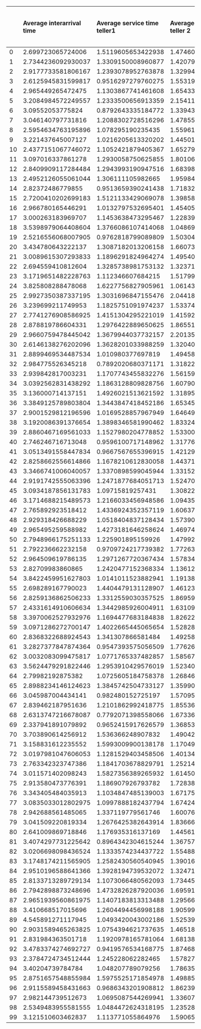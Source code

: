 |  | Average interarrival time | Average service time teller1 | Average service time teller 2 | Utilization teller 1 | Utilization teller 2 | People who had to wait in line | Total average wait time | Lost Customers |
| :--- | :--- | :--- | :--- | :--- | :--- | :--- | :--- | :--- |
| 0 | 2.699723065724006 | 1.5119605653422938 | 1.4746086010000963 | 0.2986895131654193 | 0.24882779607450092 | 9.0 | 5.520133723494936 | 0.0 |
| 1 | 2.7344236092930037 | 1.3309150008960877 | 1.4207982518276367 | 0.23783201115466462 | 0.25979849043853703 | 9.0 | 13.508770546223976 | 0.0 |
| 2 | 2.9177733581806167 | 1.2393078952763878 | 1.329949362677087 | 0.22248516206991956 | 0.21162592635344046 | 7.0 | 2.139404999598721 | 0.0 |
| 3 | 2.6125945831599817 | 0.9516297279760275 | 1.5531955064228586 | 0.18608270434023466 | 0.2778655664118051 | 4.0 | 3.8351387829762302 | 0.0 |
| 4 | 2.965449265472475 | 1.1303867741461608 | 1.6543324406753348 | 0.20235782643241237 | 0.25482908394801307 | 12.0 | 10.926216956098504 | 0.0 |
| 5 | 3.2084984572249557 | 1.2333500656913359 | 2.1541189560995893 | 0.22038991564337262 | 0.2775033805973052 | 7.0 | 4.534625949997257 | 0.0 |
| 6 | 3.09552053775824 | 0.8792643335184772 | 1.3394310461595818 | 0.14202204811654 | 0.21080245542576098 | 1.0 | 0.8571515377666685 | 0.0 |
| 7 | 3.046140797731816 | 1.2088302728516296 | 1.4785527451285216 | 0.18849896236972183 | 0.24876009751177655 | 5.0 | 4.645452762204961 | 0.0 |
| 8 | 2.5954634763195896 | 1.078295190235435 | 1.5596180244258226 | 0.19209154660948616 | 0.3101427351929401 | 8.0 | 4.426839708983206 | 0.0 |
| 9 | 3.221437645007127 | 1.0216205613320202 | 1.4450194252669528 | 0.1669115132845668 | 0.206575307516449 | 6.0 | 2.7124599404745893 | 0.0 |
| 10 | 2.4377151067746072 | 1.1052421879405367 | 1.652793709524036 | 0.24936597458740714 | 0.2983241274460444 | 9.0 | 8.419001397899933 | 0.0 |
| 11 | 3.097016337861278 | 1.2930058750625855 | 1.8010687393777014 | 0.2087502508875208 | 0.2833190558597358 | 11.0 | 7.745494684670668 | 0.0 |
| 12 | 2.8409909117284484 | 1.2943993190947516 | 1.6839831235473355 | 0.21995228049766444 | 0.29977907433147966 | 10.0 | 13.469445153767346 | 0.0 |
| 13 | 2.4952126055061044 | 1.306111105982665 | 1.9598453473741393 | 0.2563821163907653 | 0.296544514527737 | 24.0 | 59.229878115019964 | 12.0 |
| 14 | 2.82372486779855 | 0.9513659390241438 | 1.7183224542750046 | 0.19422376760234614 | 0.2505713456946003 | 7.0 | 10.570781649219462 | 0.0 |
| 15 | 2.7200410202699183 | 1.5121133429069078 | 1.3985801032082812 | 0.2560959687003903 | 0.27153120267507513 | 7.0 | 3.2764195952332855 | 0.0 |
| 16 | 2.966780165446291 | 1.0132797532695401 | 1.4540562920037303 | 0.16022953628730516 | 0.2601832234182902 | 8.0 | 5.753752147876369 | 0.0 |
| 17 | 3.000263183969707 | 1.1453638473295467 | 1.228394236031636 | 0.20018831363436854 | 0.18973531006199318 | 4.0 | 2.5823813011067074 | 0.0 |
| 18 | 3.5398979064408604 | 1.3766086107414068 | 1.048695773271461 | 0.16012858412828346 | 0.17426487512757233 | 1.0 | 0.5319576621691908 | 0.0 |
| 19 | 2.5216556068007905 | 0.9762818799089809 | 1.5030468006195328 | 0.2056782644318563 | 0.2731921236294243 | 11.0 | 6.673734509130149 | 0.0 |
| 20 | 3.434780643222137 | 1.3087182013206158 | 1.6607305528349763 | 0.22316852984495386 | 0.20030884495492113 | 3.0 | 2.4203949523658537 | 0.0 |
| 21 | 3.0089615307293833 | 1.1896291824964274 | 1.495406299611151 | 0.21964558025662037 | 0.21474625357697052 | 2.0 | 0.3593917488518912 | 0.0 |
| 22 | 2.694559410812604 | 1.3285738981753132 | 1.3237147137280418 | 0.23298341972034278 | 0.25372490486711985 | 9.0 | 8.915232313898144 | 0.0 |
| 23 | 3.1719651482228763 | 1.112346607684215 | 1.517993965938201 | 0.1845687312547219 | 0.2266890522873501 | 11.0 | 6.109272792169108 | 0.0 |
| 24 | 3.825808288478068 | 1.6227756827905961 | 1.0614332343936836 | 0.19525076131409036 | 0.1453258488507625 | 3.0 | 1.2651517250355653 | 0.0 |
| 25 | 2.9927350387337195 | 1.3031696847155476 | 2.04418146858528 | 0.23116183690480804 | 0.3204422380348985 | 12.0 | 34.179356393620054 | 0.0 |
| 26 | 3.239699211749953 | 1.1825751091974237 | 1.5337459506289428 | 0.18494661062573772 | 0.22724271859307224 | 6.0 | 3.2682111567528835 | 0.0 |
| 27 | 2.7741276908586925 | 1.4151304295221019 | 1.4159211784823003 | 0.25792445966751604 | 0.24659886832484526 | 9.0 | 10.43980096671763 | 0.0 |
| 28 | 2.878819786604331 | 1.2976422889650625 | 1.8655199854703906 | 0.25757426111178844 | 0.2700064788921187 | 10.0 | 14.443470116496158 | 0.0 |
| 29 | 2.9660759478445042 | 1.3679944037732157 | 2.2013583391363216 | 0.26192374182102945 | 0.32069449243392284 | 11.0 | 8.081164337507396 | 0.0 |
| 30 | 2.6146138276202096 | 1.3628201033988259 | 1.3204070495643383 | 0.27170598449666933 | 0.2363878243643773 | 10.0 | 6.50095032904992 | 0.0 |
| 31 | 2.8899469534487534 | 1.010980377697819 | 1.494583754308243 | 0.18740711841206115 | 0.23395627431161142 | 4.0 | 4.473754427309103 | 0.0 |
| 32 | 2.984775526345218 | 0.7892020680371171 | 1.3182222507060994 | 0.12742611385175046 | 0.22348488767785432 | 2.0 | 1.2318926418976588 | 0.0 |
| 33 | 2.939842817003231 | 1.1707743455832276 | 1.5615946147728497 | 0.22282692059068432 | 0.22764986992905423 | 6.0 | 6.02568846170189 | 0.0 |
| 34 | 3.0392562831438292 | 1.1863128809828756 | 1.6079084680691977 | 0.22233986891649754 | 0.2276909792899613 | 4.0 | 0.49266149992308783 | 0.0 |
| 35 | 3.136000714137151 | 1.4926021513621592 | 1.3189583652048475 | 0.21016292402331008 | 0.2348727669812362 | 4.0 | 1.6370639886956937 | 0.0 |
| 36 | 3.3849125789803804 | 1.3443847418452186 | 1.65345612737559 | 0.20138182396130025 | 0.24079913068191527 | 2.0 | 1.5948178337184373 | 0.0 |
| 37 | 2.9001529812196596 | 1.0169528857967949 | 1.646499713762571 | 0.18588935046097171 | 0.26676402831810536 | 8.0 | 13.884368488766938 | 0.0 |
| 38 | 3.1920086391376654 | 1.3898346581990462 | 1.833247648956122 | 0.2578089563884221 | 0.22670690137647462 | 4.0 | 2.7068294737335634 | 0.0 |
| 39 | 2.8860467169561033 | 1.1527980204778852 | 1.5330037801102157 | 0.21616668931863833 | 0.23746769668546505 | 5.0 | 1.5431176515574165 | 0.0 |
| 40 | 2.746246716713048 | 0.9596100717148962 | 1.317760304413351 | 0.1786837623790131 | 0.22901476788358618 | 2.0 | 0.45960480453166497 | 0.0 |
| 41 | 3.0513491558447834 | 0.9667567655396915 | 1.4212948874667954 | 0.152398895669237 | 0.23584419358151382 | 8.0 | 5.608322697682247 | 0.0 |
| 42 | 2.8258662556614866 | 1.1678210612830058 | 1.4437160470878228 | 0.19701990502696806 | 0.26138725354055276 | 6.0 | 1.9127852315725065 | 0.0 |
| 43 | 3.3466741006040057 | 1.3370898599045944 | 1.3315267975794423 | 0.18866597881191718 | 0.20445875695227864 | 5.0 | 6.147143231293185 | 0.0 |
| 44 | 2.9191742555063396 | 1.2471877684051713 | 1.5247037685226545 | 0.2058987554736108 | 0.2705925383365835 | 7.0 | 5.763527188226451 | 0.0 |
| 45 | 3.0934187856131783 | 1.09715819257431 | 1.3082291366015015 | 0.1661135901512786 | 0.21948349353516586 | 8.0 | 8.49255160739746 | 0.0 |
| 46 | 3.1714688215489573 | 1.2166033456948586 | 1.0943505871510664 | 0.18170943110444435 | 0.1770708384678974 | 7.0 | 5.874860829375557 | 0.0 |
| 47 | 2.765892923518412 | 1.4336924352357119 | 1.6063739676707363 | 0.2561945185570312 | 0.2870519472346178 | 8.0 | 5.81476415041714 | 0.0 |
| 48 | 2.929318426688229 | 1.0518404837128434 | 1.573908155815477 | 0.1926735603854566 | 0.2489903677121819 | 4.0 | 1.7308563047615237 | 0.0 |
| 49 | 2.965495259588982 | 1.4273181646258624 | 1.4697432150239085 | 0.24956738601529574 | 0.23862932785977478 | 10.0 | 6.976014052688832 | 0.0 |
| 50 | 2.7948966175251133 | 1.225901895159926 | 1.4799255294502704 | 0.2267032746409711 | 0.24988109345707102 | 12.0 | 12.412003580115382 | 0.0 |
| 51 | 2.792236662232158 | 0.9709724217739382 | 1.7726311163965163 | 0.19813093938424897 | 0.26574811517813113 | 4.0 | 0.785958121149207 | 0.0 |
| 52 | 2.964509619786135 | 1.2971267720367434 | 1.5783428285889 | 0.24848625564044743 | 0.22348191056855776 | 1.0 | 1.1203613449100356 | 0.0 |
| 53 | 2.82709983860865 | 1.2420477152368334 | 1.136124310600135 | 0.2067465161584279 | 0.2127542748883206 | 7.0 | 5.031347213462375 | 0.0 |
| 54 | 3.8422459951627803 | 1.0141011523882941 | 1.191384793827063 | 0.13609121002624955 | 0.14534770100860656 | 2.0 | 0.32846857414956077 | 0.0 |
| 55 | 2.698289167790023 | 1.4404479131128907 | 1.461230821989645 | 0.2519233092730121 | 0.2798969457292299 | 6.0 | 2.52851675719981 | 0.0 |
| 56 | 2.8259136862506233 | 1.3312559030357525 | 1.8695948335632555 | 0.24385766136482154 | 0.3113362370981857 | 10.0 | 4.584402205098378 | 0.0 |
| 57 | 2.4331614910606634 | 1.3442985926004911 | 1.631091398005259 | 0.2901970268109998 | 0.3114798809626187 | 17.0 | 12.588235391065094 | 0.0 |
| 58 | 3.3970062527932976 | 1.1694477683184838 | 1.8262286308936322 | 0.2055987369448275 | 0.20906644565087762 | 5.0 | 6.319915056074251 | 0.0 |
| 59 | 3.0971286272700147 | 1.4022665445065654 | 1.5282822450043263 | 0.24379568683064648 | 0.22142046927023415 | 2.0 | 0.2708198795585588 | 0.0 |
| 60 | 2.8368322688924543 | 1.341307866581484 | 1.4925893158295163 | 0.2254136538501899 | 0.26919122290294856 | 4.0 | 2.2176711526776636 | 0.0 |
| 61 | 3.2827377847874364 | 0.9547393575056509 | 1.7762603129581567 | 0.12969727520964672 | 0.29248169444312855 | 3.0 | 1.5586743930942148 | 0.0 |
| 62 | 3.0032083099475817 | 1.0771765337482857 | 1.5856792971386124 | 0.18830451365783568 | 0.2507976764868459 | 2.0 | 0.5260052760770488 | 0.0 |
| 63 | 3.5624479291822446 | 1.2953910429576019 | 1.5234017215161013 | 0.1657696977982202 | 0.2263911809453313 | 1.0 | 0.19987618678237595 | 0.0 |
| 64 | 2.79982192875382 | 1.0725605184758378 | 1.2684601852259894 | 0.18933922649969703 | 0.22392141625504158 | 12.0 | 5.420576558750291 | 0.0 |
| 65 | 2.8988234146124623 | 1.3845742504733127 | 1.3599053627882611 | 0.28197621565465325 | 0.18651886899958914 | 7.0 | 8.801377791766377 | 0.0 |
| 66 | 3.045987004434141 | 0.982480152725197 | 1.5709581406183883 | 0.1592330652894514 | 0.24808075349090575 | 10.0 | 5.8688763031281574 | 0.0 |
| 67 | 2.839462187951636 | 1.2101862992418775 | 1.8553684815719445 | 0.24067914157287068 | 0.27674364706853616 | 9.0 | 7.935223107075885 | 0.0 |
| 68 | 2.6313747216678087 | 0.7792071398558066 | 1.673360482025825 | 0.1512795610121684 | 0.30413868182274595 | 10.0 | 12.503266727968875 | 0.0 |
| 69 | 2.337941891079892 | 0.9652415917626579 | 1.368537012874214 | 0.24450904240464608 | 0.23869037163458012 | 18.0 | 17.720239067939357 | 0.0 |
| 70 | 3.703890614256912 | 1.536366248907832 | 1.4904239814705955 | 0.17334839871751215 | 0.22822355787577372 | 1.0 | 0.7619308058092997 | 0.0 |
| 71 | 3.158831612235552 | 1.5993009900138178 | 1.1704974193539388 | 0.21317688727813058 | 0.20965192202071953 | 5.0 | 4.278194687098079 | 0.0 |
| 72 | 3.0197981047606053 | 1.1281529403458506 | 1.4013492089717887 | 0.2241513308920932 | 0.18562157606001686 | 3.0 | 2.4909935457330277 | 0.0 |
| 73 | 2.763342323747386 | 1.1841703678829791 | 1.252142876705626 | 0.24348198443555938 | 0.1905189811429019 | 9.0 | 6.241724022052708 | 0.0 |
| 74 | 3.011571402098243 | 1.5827356389265932 | 1.6145028053477377 | 0.23649814081138384 | 0.28815363875144806 | 7.0 | 2.8904670956085 | 0.0 |
| 75 | 2.913580473776391 | 1.186907926793782 | 1.728380604308133 | 0.18650716327398317 | 0.32162276966328984 | 10.0 | 8.612679866608985 | 0.0 |
| 76 | 3.343405484035913 | 1.1034847485139003 | 1.6717513307905685 | 0.17877607376641158 | 0.2222286812084723 | 2.0 | 2.425107912122712 | 0.0 |
| 77 | 3.0835033012802975 | 1.0997888182437794 | 1.6742472292068464 | 0.20119767411471617 | 0.22971772590896516 | 6.0 | 2.207109766999821 | 0.0 |
| 78 | 2.942688561485065 | 1.337119779561746 | 1.6007612680972507 | 0.21611094716378945 | 0.2786234750285929 | 7.0 | 8.338618451959727 | 0.0 |
| 79 | 3.041509220819334 | 1.2676425382643914 | 1.8366644978468434 | 0.19276110357783013 | 0.3170297347018529 | 6.0 | 6.906662027397232 | 0.0 |
| 80 | 2.641009869718846 | 1.176935316137169 | 1.4456116482810533 | 0.23016486902295288 | 0.26466279763722855 | 13.0 | 7.068311240543714 | 0.0 |
| 81 | 3.4074297731225642 | 0.8964342304615244 | 1.3675729525738833 | 0.14250287572471904 | 0.17837790992445066 | 9.0 | 5.98999275834099 | 0.0 |
| 82 | 3.0206698098436524 | 1.1333574234437722 | 1.5548874549908853 | 0.2177090474415501 | 0.20971264875882825 | 8.0 | 3.121934681315757 | 0.0 |
| 83 | 3.1748174211565905 | 1.2582430560540945 | 1.3901617910850996 | 0.17730097029714972 | 0.23622010452877407 | 4.0 | 3.243848620383517 | 0.0 |
| 84 | 2.9510196588641366 | 1.3928194739532072 | 1.3247182337556407 | 0.2532570546435964 | 0.20255328134997128 | 9.0 | 6.952924700997844 | 0.0 |
| 85 | 2.8133713289729134 | 1.1073066480562093 | 1.7344588840374242 | 0.22425311217214972 | 0.25807206771164176 | 6.0 | 1.897505381640471 | 0.0 |
| 86 | 2.7942898873248696 | 1.4732826287920036 | 1.695917217500902 | 0.23910065451492613 | 0.3105184541989262 | 5.0 | 2.643774962506477 | 0.0 |
| 87 | 2.9651939560861975 | 1.1407183813313488 | 1.295664092884071 | 0.20422493674358788 | 0.19420338651591942 | 3.0 | 2.0624954225069416 | 0.0 |
| 88 | 3.410668517015696 | 1.2604494456998188 | 1.90599139621815 | 0.18738294976736666 | 0.267609786671365 | 11.0 | 20.03267370398774 | 0.0 |
| 89 | 4.545891271117945 | 1.0493420043002186 | 1.5253920430298127 | 0.1393709057129791 | 0.13295536227695487 | 1.0 | 0.10585931572602192 | 0.0 |
| 90 | 2.9031589465263825 | 1.0754394621737635 | 1.4651841064890108 | 0.18298728726016164 | 0.24930279612503947 | 7.0 | 5.424477771887865 | 0.0 |
| 91 | 2.831984363501718 | 1.1920978165781064 | 1.6813833275238932 | 0.19808979704528007 | 0.31431816010128655 | 5.0 | 3.681742526470039 | 0.0 |
| 92 | 3.4783374274692727 | 0.9419576534168775 | 1.8746831393476506 | 0.15306474966427214 | 0.2265192268929682 | 10.0 | 8.149273337943079 | 0.0 |
| 93 | 2.3784724734512444 | 1.245228062282465 | 1.5782769401943921 | 0.2976998333377793 | 0.2797392237421334 | 16.0 | 18.00545858196481 | 0.0 |
| 94 | 3.40204739784784 | 1.048207789079256 | 1.7863560076990468 | 0.17792317939227476 | 0.21447037151905607 | 2.0 | 1.2919842820661813 | 0.0 |
| 95 | 2.8751657548855984 | 1.5975525171854978 | 1.4988571174136103 | 0.27120446009775484 | 0.26686186509946147 | 7.0 | 5.122213297578348 | 0.0 |
| 96 | 2.9115589458431663 | 0.9686343201908812 | 1.8623934015786114 | 0.1763635571810849 | 0.29285412218574536 | 5.0 | 2.0413059835495275 | 0.0 |
| 97 | 2.982144739512673 | 1.0695087544269941 | 1.336071304789682 | 0.18369234720349267 | 0.21308440833888312 | 13.0 | 9.45807965252228 | 0.0 |
| 98 | 2.5349483955581555 | 1.0484472624318195 | 1.2352867109451158 | 0.23509728939037092 | 0.21030950347630514 | 8.0 | 11.493486106860615 | 0.0 |
| 99 | 3.121510603462837 | 1.113771055864976 | 1.5906540967056901 | 0.19212584944279434 | 0.2286569337940987 | 6.0 | 4.428437530484754 | 0.0 |
